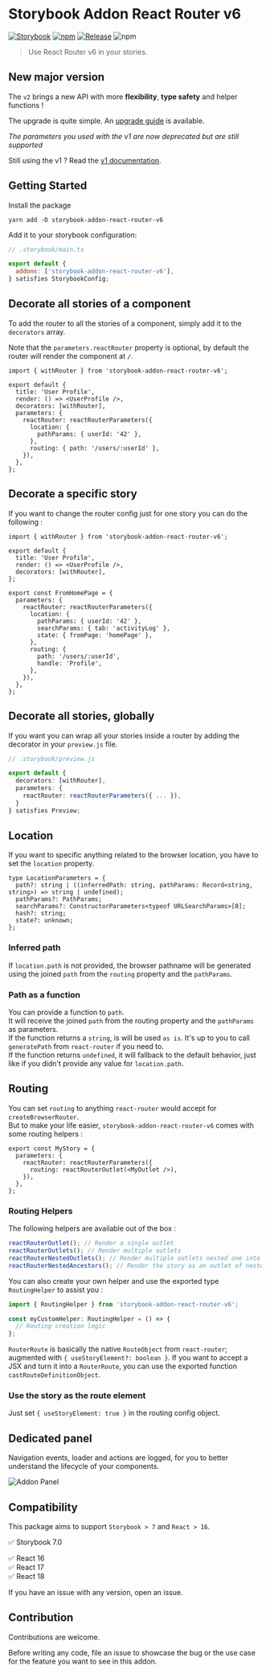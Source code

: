 # Storybook Addon React Router v6

[![Storybook](https://raw.githubusercontent.com/storybookjs/brand/master/badge/badge-storybook.svg?sanitize=true)](https://storybook.js.org)
[![npm](https://img.shields.io/npm/v/storybook-addon-react-router-v6?color=blue)](https://www.npmjs.com/package/storybook-addon-react-router-v6)
[![Release](https://github.com/JesusTheHun/storybook-addon-react-router-v6/actions/workflows/release.yml/badge.svg)](https://github.com/JesusTheHun/storybook-addon-react-router-v6/actions/workflows/release.yml)
![npm](https://img.shields.io/npm/dm/storybook-addon-react-router-v6)

> Use React Router v6 in your stories.

## New major version

The `v2` brings a new API with more **flexibility**, **type safety** and helper functions !

The upgrade is quite simple. An [upgrade guide](UPGRADE_V1_V2.md) is available.

_The parameters you used with the v1 are now deprecated but are still supported_

Still using the v1 ? Read the [v1 documentation](DOCUMENTATION_V1.md).

## Getting Started

Install the package

```
yarn add -D storybook-addon-react-router-v6
```

Add it to your storybook configuration:

```js
// .storybook/main.ts

export default {
  addons: ['storybook-addon-react-router-v6'],
} satisfies StorybookConfig;
```

## Decorate all stories of a component

To add the router to all the stories of a component, simply add it to the `decorators` array.

Note that the `parameters.reactRouter` property is optional, by default the router will render the component at `/`.

```tsx
import { withRouter } from 'storybook-addon-react-router-v6';

export default {
  title: 'User Profile',
  render: () => <UserProfile />,
  decorators: [withRouter],
  parameters: {
    reactRouter: reactRouterParameters({
      location: {
        pathParams: { userId: '42' },
      },
      routing: { path: '/users/:userId' },
    }),
  },
};
```

## Decorate a specific story

If you want to change the router config just for one story you can do the following :

```tsx
import { withRouter } from 'storybook-addon-react-router-v6';

export default {
  title: 'User Profile',
  render: () => <UserProfile />,
  decorators: [withRouter],
};

export const FromHomePage = {
  parameters: {
    reactRouter: reactRouterParameters({
      location: {
        pathParams: { userId: '42' },
        searchParams: { tab: 'activityLog' },
        state: { fromPage: 'homePage' },
      },
      routing: {
        path: '/users/:userId',
        handle: 'Profile',
      },
    }),
  },
};
```

## Decorate all stories, globally

If you want you can wrap all your stories inside a router by adding the decorator in your `preview.js` file.

```ts
// .storybook/preview.js

export default {
  decorators: [withRouter],
  parameters: {
    reactRouter: reactRouterParameters({ ... }),
  }
} satisfies Preview;
```

## Location

If you want to specific anything related to the browser location, you have to set the `location` property.

```tsx
type LocationParameters = {
  path?: string | ((inferredPath: string, pathParams: Record<string, string>) => string | undefined);
  pathParams?: PathParams;
  searchParams?: ConstructorParameters<typeof URLSearchParams>[0];
  hash?: string;
  state?: unknown;
};
```

### Inferred path

If `location.path` is not provided, the browser pathname will be generated using the joined `path` from the `routing` property and the `pathParams`.

### Path as a function

You can provide a function to `path`.  
It will receive the joined `path` from the routing property and the `pathParams` as parameters.  
If the function returns a `string`, is will be used `as is`. It's up to you to call `generatePath` from `react-router` if you need to.  
If the function returns `undefined`, it will fallback to the default behavior, just like if you didn't provide any value for `location.path`.

## Routing

You can set `routing` to anything `react-router` would accept for `createBrowserRouter`.  
But to make your life easier, `storybook-addon-react-router-v6` comes with some routing helpers :

```tsx
export const MyStory = {
  parameters: {
    reactRouter: reactRouterParameters({
      routing: reactRouterOutlet(<MyOutlet />),
    }),
  },
};
```

### Routing Helpers

The following helpers are available out of the box :

```ts
reactRouterOutlet(); // Render a single outlet
reactRouterOutlets(); // Render multiple outlets
reactRouterNestedOutlets(); // Render multiple outlets nested one into the next
reactRouterNestedAncestors(); // Render the story as an outlet of nested outlets
```

You can also create your own helper and use the exported type `RoutingHelper` to assist you :

```ts
import { RoutingHelper } from 'storybook-addon-react-router-v6';

const myCustomHelper: RoutingHelper = () => {
  // Routing creation logic
};
```

`RouterRoute` is basically the native `RouteObject` from `react-router`; augmented with `{ useStoryElement?: boolean }`.
If you want to accept a JSX and turn it into a `RouterRoute`, you can use the exported function `castRouteDefinitionObject`.

### Use the story as the route element

Just set `{ useStoryElement: true }` in the routing config object.

## Dedicated panel

Navigation events, loader and actions are logged, for you to better understand the lifecycle of your components.

![Addon Panel](https://user-images.githubusercontent.com/94478/224843029-b37ff60d-10f8-4198-bbc3-f26e2775437f.png)

## Compatibility

This package aims to support `Storybook > 7` and `React > 16`.

✅ Storybook 7.0

✅ React 16  
✅ React 17  
✅ React 18

If you have an issue with any version, open an issue.

## Contribution

Contributions are welcome.

Before writing any code, file an issue to showcase the bug or the use case for the feature you want to see in this addon.
